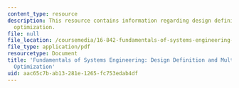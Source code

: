 ```yaml
---
content_type: resource
description: This resource contains information regarding design definition and multidisciplinary
  optimization.
file: null
file_location: /coursemedia/16-842-fundamentals-of-systems-engineering-fall-2015/aac65c7bab13281e1265fc753edab4df_MIT16_842F15_Ses_6_Des_Def.pdf
file_type: application/pdf
resourcetype: Document
title: 'Fundamentals of Systems Engineering: Design Definition and Multidisciplinary
  Optimization'
uid: aac65c7b-ab13-281e-1265-fc753edab4df
---
```


